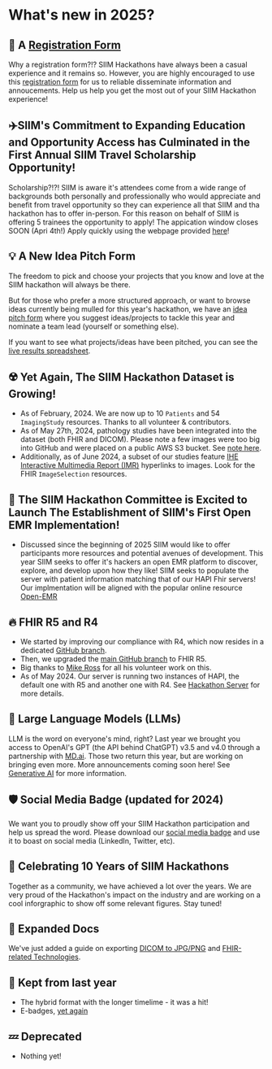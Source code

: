 # What's new in 2025?

## 📝️ A [Registration Form](https://app.smartsheet.com/b/form/55e079d9c30c40deb4ae7b6805419804)
Why a registration form?!? SIIM Hackathons have always been a casual experience and it remains so. However, you are highly encouraged to use this [registration form](https://app.smartsheet.com/b/form/55e079d9c30c40deb4ae7b6805419804) for us to reliable disseminate information and annoucements. Help us help you get the most out of your SIIM Hackathon experience!

## ✈️SIIM's Commitment to Expanding Education and Opportunity Access has Culminated in the First Annual SIIM Travel Scholarship Opportunity!
Scholarship?!?! SIIM is aware it's attendees come from a wide range of backgrounds both personally and professionally who would appreciate and benefit from travel opportunity so they can experience all that SIIM and tha hackathon has to offer in-person. For this reason on behalf of SIIM is offering 5 trainees the opportunity to apply! The appication window closes SOON (Apri 4th!) Apply quickly using the webpage provided [here](https://siim.org/learning-events/learning/annual-meeting-travel-scholarships/2025-siim-hackathon-sponsorship/)! 


## 💡️ A New Idea Pitch Form 
The freedom to pick and choose your projects that you know and love at the SIIM hackathon will always be there.

But for those who prefer a more structured approach, or want to browse ideas currently being mulled for this year's hackathon, we have an [idea pitch form](https://forms.gle/us52mNyxg8o7TtQT9) where you suggest ideas/projects to tackle this year and nominate a team lead (yourself or something else).

If you want to see what projects/ideas have been pitched, you can see the [live results spreadsheet](https://docs.google.com/spreadsheets/d/160Ph4t0BxKb1L-Mv_Bq7867yHEXonBxrslgUf-EixmY/edit?usp=sharing).


## ☢️ Yet Again, The SIIM Hackathon Dataset is Growing!
* As of February, 2024. We are now up to 10 `Patients` and 54 `ImagingStudy` resources. Thanks to all volunteer & contributors.
* As of May 27th, 2024, pathology studies have been integrated into the dataset (both FHIR and DICOM). Please note a few images were too big into GitHub and were placed on a public AWS S3 bucket. See [note here](https://github.com/ImagingInformatics/hackathon-images?tab=readme-ov-file#notes).
* Additionally, as of June 2024, a subset of our studies feature [IHE Interactive Multimedia Report (IMR)](https://profiles.ihe.net/RAD/IMR/volume-1.html) hyperlinks to images. Look for the FHIR `ImageSelection` resources.

## 💽 The SIIM Hackathon Committee is Excited to Launch The Establishment of SIIM's First Open EMR Implementation!
* Discussed since the beginning of 2025 SIIM would like to offer participants more resources and potential avenues of development. This year SIIM seeks to offer it's hackers an open EMR platform to discover, explore, and develop upon how they like! SIIM seeks to populate the server with patient information matching that of our HAPI Fhir servers! Our implmentation will be aligned with the popular online resource [Open-EMR](https://www.open-emr.org/)


## 🔥️ FHIR R5 and R4
* We started by improving our compliance with R4, which now resides in a dedicated [GitHub branch](https://github.com/ImagingInformatics/hackathon-dataset/tree/fhir-r4).
* Then, we upgraded the [main GitHub branch](https://github.com/ImagingInformatics/hackathon-dataset/tree/master) to FHIR R5.
* Big thanks to [Mike Ross](https://www.linkedin.com/in/mikerossut/) for all his volunteer work on this.
* As of May 2024. Our server is running two instances of HAPI, the default one with R5 and another one with R4. See [Hackathon Server](../getting-started/hackathon-server.md) for more details.


## 🤖️ Large Language Models (LLMs)
LLM is the word on everyone's mind, right? Last year we brought you access to OpenAI's GPT (the API behind ChatGPT) v3.5 and v4.0 through a partnership with [MD.ai](https://md.ai/). Those two return this year, but are working on bringing even more. More announcements coming soon here! See [Generative AI](../apis/generative-ai.md) for more information.


## 🛡️ Social Media Badge (updated for 2024)
We want you to proudly show off your SIIM Hackathon participation and help us spread the word. Please download our [social media badge](https://drive.google.com/file/d/1V37Cw_uLXv2w2J0XVp3pKqNH5slPbYS_/view?usp=sharing) and use it to boast on social media (LinkedIn, Twitter, etc).


## 🎉️ Celebrating 10 Years of SIIM Hackathons
Together as a community, we have achieved a lot over the years. We are very proud of the Hackathon's impact on the industry and are working on a cool inforgraphic to show off some relevant figures. Stay tuned!

## 📑️ Expanded Docs
We've just added a guide on exporting [DICOM to JPG/PNG](../apis/dicom-to-jpg-png.md) and [FHIR-related Technologies](../apis/fhircast-and-cds-hooks.md).


## 🙌️ Kept from last year
  * The hybrid format with the longer timelime - it was a hit!
  * E-badges, [yet again](./2023.md)


## 💤️ Deprecated
  * Nothing yet!